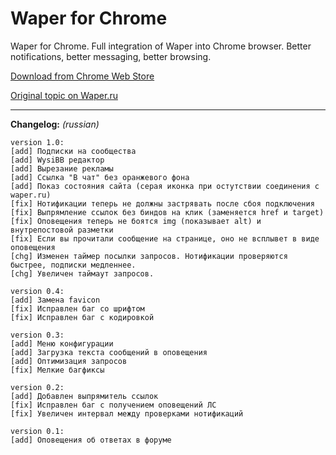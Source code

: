 Waper for Chrome
============

Waper for Chrome. Full integration of Waper into Chrome browser. Better notifications, better messaging, better browsing.

[Download from Chrome Web Store](https://chrome.google.com/webstore/detail/waper/ejclbpafcklabmeknhcjimhollpikeko)

[Original topic on Waper.ru](
http://waper.ru/forum/topic/771266)

-----

**Changelog:** *(russian)*
```
version 1.0:
[add] Подписки на сообщества
[add] WysiBB редактор
[add] Вырезание рекламы
[add] Ссылка "В чат" без оранжевого фона
[add] Показ состояния сайта (серая иконка при остутствии соединения с waper.ru)
[fix] Нотификации теперь не должны застрявать после сбоя подключения
[fix] Выпрямление ссылок без биндов на клик (заменяется href и target)
[fix] Оповещения теперь не боятся img (показывает alt) и внутрепостовой разметки
[fix] Если вы прочитали сообщение на странице, оно не всплывет в виде оповещения
[chg] Изменен таймер посылки запросов. Нотификации проверяются быстрее, подписки медленнее.
[сhg] Увеличен таймаут запросов.

version 0.4:
[add] Замена favicon
[fix] Исправлен баг со шрифтом
[fix] Исправлен баг с кодировкой

version 0.3:
[add] Меню конфигурации
[add] Загрузка текста сообщений в оповещения
[add] Оптимизация запросов
[fix] Мелкие багфиксы

version 0.2:
[add] Добавлен выпрямитель ссылок
[fix] Исправлен баг с получением оповещений ЛС
[fix] Увеличен интервал между проверками нотификаций

version 0.1:
[add] Оповещения об ответах в форуме
```
